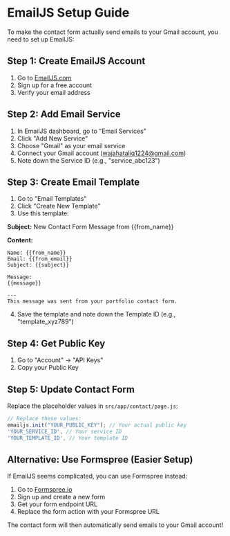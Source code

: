 # EmailJS Setup Guide

To make the contact form actually send emails to your Gmail account, you need to set up EmailJS:

## Step 1: Create EmailJS Account
1. Go to [EmailJS.com](https://www.emailjs.com/)
2. Sign up for a free account
3. Verify your email address

## Step 2: Add Email Service
1. In EmailJS dashboard, go to "Email Services"
2. Click "Add New Service"
3. Choose "Gmail" as your email service
4. Connect your Gmail account (wajahataliq1224@gmail.com)
5. Note down the Service ID (e.g., "service_abc123")

## Step 3: Create Email Template
1. Go to "Email Templates"
2. Click "Create New Template"
3. Use this template:

**Subject:** New Contact Form Message from {{from_name}}

**Content:**
```
Name: {{from_name}}
Email: {{from_email}}
Subject: {{subject}}

Message:
{{message}}

---
This message was sent from your portfolio contact form.
```

4. Save the template and note down the Template ID (e.g., "template_xyz789")

## Step 4: Get Public Key
1. Go to "Account" → "API Keys"
2. Copy your Public Key

## Step 5: Update Contact Form
Replace the placeholder values in `src/app/contact/page.js`:

```javascript
// Replace these values:
emailjs.init("YOUR_PUBLIC_KEY"); // Your actual public key
'YOUR_SERVICE_ID', // Your service ID
'YOUR_TEMPLATE_ID', // Your template ID
```

## Alternative: Use Formspree (Easier Setup)
If EmailJS seems complicated, you can use Formspree instead:

1. Go to [Formspree.io](https://formspree.io/)
2. Sign up and create a new form
3. Get your form endpoint URL
4. Replace the form action with your Formspree URL

The contact form will then automatically send emails to your Gmail account! 